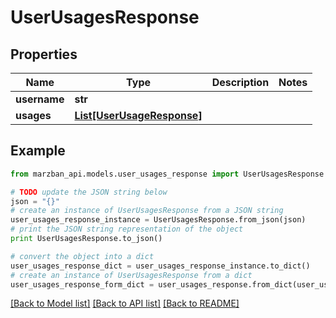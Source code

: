 # UserUsagesResponse


## Properties

Name | Type | Description | Notes
------------ | ------------- | ------------- | -------------
**username** | **str** |  | 
**usages** | [**List[UserUsageResponse]**](UserUsageResponse.md) |  | 

## Example

```python
from marzban_api.models.user_usages_response import UserUsagesResponse

# TODO update the JSON string below
json = "{}"
# create an instance of UserUsagesResponse from a JSON string
user_usages_response_instance = UserUsagesResponse.from_json(json)
# print the JSON string representation of the object
print UserUsagesResponse.to_json()

# convert the object into a dict
user_usages_response_dict = user_usages_response_instance.to_dict()
# create an instance of UserUsagesResponse from a dict
user_usages_response_form_dict = user_usages_response.from_dict(user_usages_response_dict)
```
[[Back to Model list]](../README.md#documentation-for-models) [[Back to API list]](../README.md#documentation-for-api-endpoints) [[Back to README]](../README.md)


